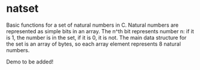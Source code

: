 # natset

Basic functions for a set of natural numbers in C. 
Natural numbers are represented as simple bits in an array. The n^th bit represents number n: if it is 1, the number is in the set, if it is 0, it is not. The main data structure for the set is an array of bytes, so each array element represents 8 natural numbers. 

Demo to be added!
